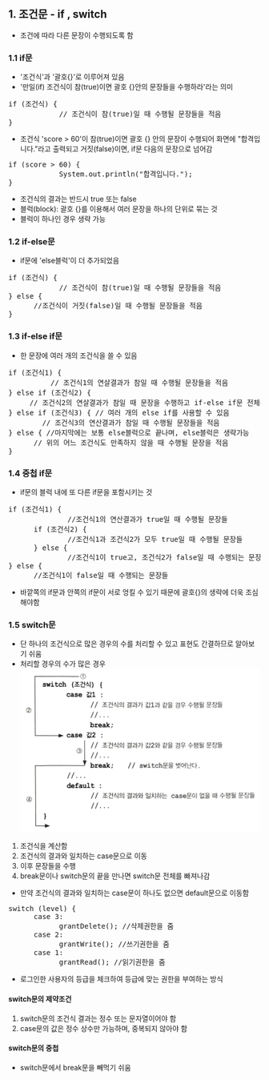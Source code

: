 ## 1. 조건문 - if , switch
+ 조건에 따라 다른 문장이 수행되도록 함
### 1.1 if문
+ '조건식'과 '괄호{}'로 이루어져 있음
+ '만일(if) 조건식이 참(true)이면 괄호 {}안의 문장들을 수행하라'라는 의미
<pre>if (조건식) {
            // 조건식이 참(true)일 때 수행될 문장들을 적음
}</pre>
+ 조건식 'score > 60'이 참(true)이면 괄호 {} 안의 문장이 수행되어 화면에
  "합격입니다."라고 출력되고 거짓(false)이면, if문 다음의 문장으로 넘어감
<pre>if (score > 60) {
            System.out.println("합격입니다.");
}</pre>
+ 조건식의 결과는 반드시 true 또는 false
+ 블럭(block): 괄호 {}를 이용해서 여러 문장을 하나의 단위로 묶는 것
+ 블럭이 하나인 경우 생략 가능

### 1.2 if-else문
+ if문에 'else블럭'이 더 추가되었음
<pre>if (조건식) {
            // 조건식이 참(true)일 때 수행될 문장들을 적음
} else {
      //조건식이 거짓(false)일 때 수행될 문장들을 적음
}</pre>

### 1.3 if-else if문
+ 한 문장에 여러 개의 조건식을 쓸 수 있음
<pre>if (조건식1) {
          // 조건식1의 연살결과가 참일 때 수행될 문장들을 적음
} else if (조건식2) {
     // 조건식2의 연살결과가 참일 때 문장을 수행하고 if-else if문 전체를 빠져나옴
} else if (조건식3) { // 여러 개의 else if를 사용할 수 있음
        // 조건식3의 연산결과가 참일 때 수행될 문장들을 적음
} else { //마지막에는 보통 else블럭으로 끝나며, else블럭은 생략가능
      // 위의 어느 조건식도 만족하지 않을 때 수행될 문장을 적음
}
</pre>

### 1.4 중첩 if문
+ if문의 블럭 내에 또 다른 if문을 포함시키는 것
<pre>if (조건식1) {
              //조건식1의 연산결과가 true일 때 수행될 문장들
      if (조건식2) {
              //조건식1과 조건식2가 모두 true일 때 수행될 문장들
      } else {
              //조건식1이 true고, 조건식2가 false일 때 수행되는 문장들
} else {
      //조건식1이 false일 때 수행되는 문장들</pre>
+ 바깥쪽의 if문과 안쪽의 if문이 서로 엉킬 수 있기 때문에 괄호{}의 생략에 더욱 조심해야함

### 1.5 switch문
+ 단 하나의 조건식으로 많은 경우의 수를 처리할 수 있고 표현도 간결하므로 알아보기 쉬움
+ 처리할 경우의 수가 많은 경우
![img_28.png](img_28.png)
1) 조건식을 계산함
2) 조건식의 결과와 일치하는 case문으로 이동
3) 이후 문장들을 수행
4) break문이나 switch문의 끝을 만나면 switch문 전체를 빠져나감
+ 만약 조건식의 결과와 일치하는 case문이 하나도 없으면 default문으로 이동함
<pre>switch (level) {
      case 3:
            grantDelete(); //삭제권한을 줌
      case 2:
            grantWrite(); //쓰기권한을 줌
      case 1:
            grantRead(); //읽기권한을 줌</pre>
+ 로그인한 사용자의 등급을 체크하여 등급에 맞는 권한을 부여하는 방식

#### switch문의 제약조건
1. switch문의 조건식 결과는 정수 또는 문자열이어야 함
2. case문의 값은 정수 상수만 가능하며, 중복되지 않아야 함

#### switch문의 중첩
+ switch문에서 break문을 빼먹기 쉬움